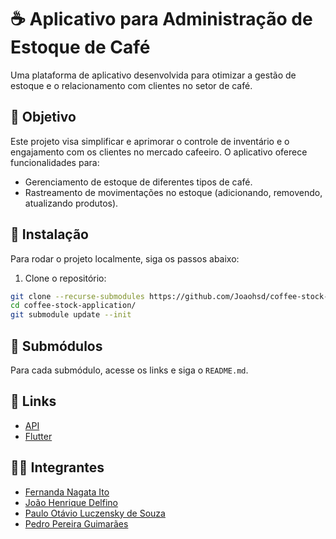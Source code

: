 # ☕ Aplicativo para Administração de Estoque de Café

Uma plataforma de aplicativo desenvolvida para otimizar a gestão de estoque e o relacionamento com clientes no setor de café.

## 🎯 Objetivo

Este projeto visa simplificar e aprimorar o controle de inventário e o engajamento com os clientes no mercado cafeeiro. O aplicativo oferece funcionalidades para:

- Gerenciamento de estoque de diferentes tipos de café.
- Rastreamento de movimentações no estoque (adicionando, removendo, atualizando produtos).

## 🚀 Instalação

Para rodar o projeto localmente, siga os passos abaixo:

1. Clone o repositório:
```bash
git clone --recurse-submodules https://github.com/Joaohsd/coffee-stock-application
cd coffee-stock-application/
git submodule update --init
```

## 🔗 Submódulos

Para cada submódulo, acesse os links e siga o `README.md`.

## 🔗 Links

- [API](https://github.com/Joaohsd/coffee-stock-api)
- [Flutter](https://github.com/PedroPereiraGuimaraes/coffee-stock-application-frontend)
  
## 🧑‍💼 Integrantes
 - [Fernanda Nagata Ito](https://github.com/FerNagata)
 - [João Henrique Delfino](https://github.com/Joaohsd)
 - [Paulo Otávio Luczensky de Souza](https://github.com/PauloLuczensky)
 - [Pedro Pereira Guimarães](https://github.com/PedroPereiraGuimaraes)
